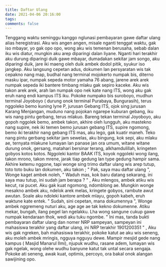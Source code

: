 ```yaml
---
title: Daftar Ulang
date: 2021-04-06 20:16:00
tags:
comments: false
---
```

Tenggang waktu seminggu kanggo nglunasi pembayaran gawe daftar ulang alias heregistrasi. Aku wis angen angen, misale nganti tenggat waktu, gak iso mbayar, yo gak opo opo, wong aku wis temenan berusaha, sebab dalan iku wis diatur, mungkin aku arep diparingi dalan liyane. 
Nganti hari terakhir aku durung diparingi duik gawe mbayar, dumadakan sekitar jam songo, aku diparingi duik, jare iki maeng oleh duik ambek dodol pitik, syukur iso jangkep.
Aku langsung cepetan adus, dokumen lan persyaratan wis tak cepakno nang map, budhal nang terminal mojokerto numpak bis,  diterno masku ipar, numpak sepeda motor yamaha 76 abang, jarene arek arek numpak sepeda iki bantere timbang mlaku gak sepiro kaceke.
Aku wis takon arek arek, arah lan numpak opo nek kate nang ITS, wong aku gak eruh nang endi kampus ITS iku. Pokoke numpako bis suroboyo, mudhun terminal Joyoboyo ( durung onok terminal Purabaya, Bungurasih), terus nggoleko bemo kuning lyne P,  jurusan Gebang ITS, ojok sing jurusan Karang Menjangan, muduno nang pojokan ngarepe kuburan gebang, iku wis nang pintu gerbang, terus mlakuo.
Bareng tekan terminal Joyoboyo, aku gopoh nggolek bemo, ambek takon, akhire oleh lungguh, aku mastekno nang supire, nek iki temen bemo jurusan gebang ITS, supire ngomong, bemo iki terakhir nang gebang ITS mas, aku lego, gak kuatir maneh.
Teko nang pintu gerbang sekitar jam sewelas, aku bingung, kok sepi, aku mlaku ae, ternyata mlakune lumayan lan panase jan ora umum, witane  witane durung onok, gersang, matahari bersinar terang, alkhamdulillah, kringeten gobyos kotos kotos.
Nggoleki kantor BAAK ITS, koyok nggoleki wong ilang, takon mrono, takon mrene, jarak tiap gedung lan type gedung hampir sama.
Akhire ketemu nggone, tapi wonge sing trimo daftar ulang wis arep tutup, toto toto buku lan dokumen, aku takon ;
" Pak, saya mau daftar ulang ",
Wonge kaget ambek noleh,
" Waduh mas, kok baru datang sekarang, ini saya mau tutup, ini sudah jam berapa  ? " ,
Aku mlengos, ambek atiku wis kecut, rai pucet. Aku gak kuat ngomong, ndomblong ae.
Mungkin wonge mesakno ambek aku, ndelok arek melas, kringete gobyos, rambute awut awutan. Soale aku ndoleki kantore ambek mlayu, gopoh kabeh, eruh waktune kate entek.
" Sudah, sini cepetan, mana dokumennya ",
Wonge ambek nggremeng nuturi aku, age age ae tak kekno dokumenne. Atiku mekar, bungah, ilang pegel lan ngelakku. Lha wong sangune cukup gawe numpak kendaraan thok, wedi aku tuku ngombe.
" Ini mas, tanda bukti pembayaran daftar ulang dan nomer NRP sampeyan, sampeyan ini mahasiswa terakhir yang daftar ulang, ini NRP terakhir 1901200351 " ,
Aku wis gak ngreken, bah mahasiswa terakhir, pokoke katut ae aku wis seneng, aku moleh ambek mringis, ngguya ngguyu dewe. Mampir mesjid gede nang kampus ( Masjid Manarul Ilmi), njupuk wudhu, rasane adem, lumayan wis gak ngelak, wong olehe wudhu banyune katut tak untal secara sengaja. Pokoke ati seneng, awak kuat, optimis, percoyo, ora bakal onok alangan sawijining opo.

